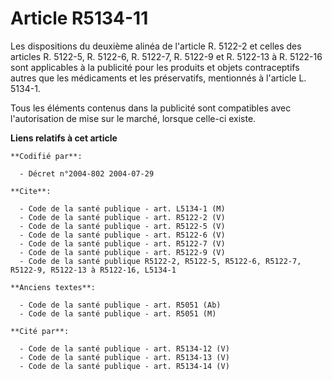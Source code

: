 # Article R5134-11

Les dispositions du deuxième alinéa de l'article R. 5122-2 et celles des articles R. 5122-5, R. 5122-6, R. 5122-7, R. 5122-9
et R. 5122-13 à R. 5122-16 sont applicables à la publicité pour les produits et objets contraceptifs autres que les
médicaments et les préservatifs, mentionnés à l'article L. 5134-1.

Tous les éléments contenus dans la publicité sont compatibles avec l'autorisation de mise sur le marché, lorsque celle-ci
existe.

**Liens relatifs à cet article**

	**Codifié par**:

	  - Décret n°2004-802 2004-07-29

	**Cite**:

	  - Code de la santé publique - art. L5134-1 (M)
	  - Code de la santé publique - art. R5122-2 (V)
	  - Code de la santé publique - art. R5122-5 (V)
	  - Code de la santé publique - art. R5122-6 (V)
	  - Code de la santé publique - art. R5122-7 (V)
	  - Code de la santé publique - art. R5122-9 (V)
	  - Code de la santé publique R5122-2, R5122-5, R5122-6, R5122-7, R5122-9, R5122-13 à R5122-16, L5134-1

	**Anciens textes**:

	  - Code de la santé publique - art. R5051 (Ab)
	  - Code de la santé publique - art. R5051 (M)

	**Cité par**:

	  - Code de la santé publique - art. R5134-12 (V)
	  - Code de la santé publique - art. R5134-13 (V)
	  - Code de la santé publique - art. R5134-14 (V)
